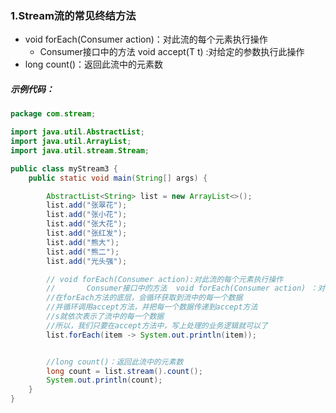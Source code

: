 ### 1.Stream流的常见终结方法

- void forEach(Consumer action)：对此流的每个元素执行操作
  - Consumer接口中的方法	void accept(T t) :对给定的参数执行此操作
- long count()：返回此流中的元素数

##### 示例代码：

```java
package com.stream;

import java.util.AbstractList;
import java.util.ArrayList;
import java.util.stream.Stream;

public class myStream3 {
    public static void main(String[] args) {

        AbstractList<String> list = new ArrayList<>();
        list.add("张翠花");
        list.add("张小花");
        list.add("张大花");
        list.add("张红发");
        list.add("熊大");
        list.add("熊二");
        list.add("光头强");

        // void forEach(Consumer action):对此流的每个元素执行操作
        //       Consumer接口中的方法  void forEach(Consumer action) ：对给定的参数执行此操作
        //在forEach方法的底层，会循环获取到流中的每一个数据
        //并循环调用accept方法，并把每一个数据传递到accept方法
        //s就依次表示了流中的每一个数据
        //所以，我们只要在accept方法中，写上处理的业务逻辑就可以了
        list.forEach(item -> System.out.println(item));


        //long count()：返回此流中的元素数
        long count = list.stream().count();
        System.out.println(count);
    }
}
```